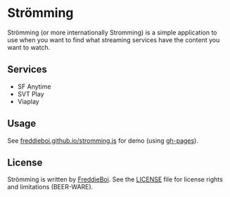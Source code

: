 Strömming
=========
Strömming (or more internationally Stromming) is a simple application to use when you want to find what streaming services have the content you want to watch.

Services
--------
+ SF Anytime
+ SVT Play
+ Viaplay

Usage
-----
See [freddieboi.github.io/stromming.js](https://freddieboi.github.io/stromming.js/) for demo (using [gh-pages](https://github.com/FreddieBoi/stromming.js/tree/gh-pages)).

License
-------
Strömming is written by [FreddieBoi](https://github.com/FreddieBoi "FreddieBoi on github"). See the [LICENSE](https://github.com/FreddieBoi/stromming.js/blob/master/LICENSE) file for license rights and limitations (BEER-WARE).
